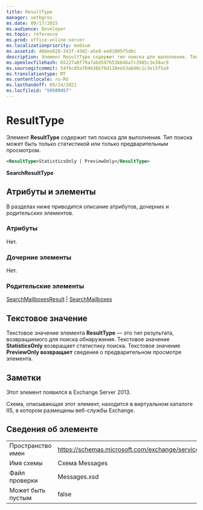 ```yaml
---
title: ResultType
manager: sethgros
ms.date: 09/17/2015
ms.audience: Developer
ms.topic: reference
ms.prod: office-online-server
ms.localizationpriority: medium
ms.assetid: 488ee828-343f-4382-a5e8-eed1005f5dbc
description: Элемент ResultType содержит тип поиска для выполнения. Тип поиска может быть только статистикой или только предварительным просмотром.
ms.openlocfilehash: 65227a8f79a7abd597653b646a7c3985c3e38ac9
ms.sourcegitcommit: 54f6cd5a704b36b76d110ee53a6d6c1c3e15f5a9
ms.translationtype: MT
ms.contentlocale: ru-RU
ms.lasthandoff: 09/24/2021
ms.locfileid: "59509457"
---
```

# <a name="resulttype"></a>ResultType

Элемент **ResultType** содержит тип поиска для выполнения. Тип поиска может быть только статистикой или только предварительным просмотром. 
  
```XML
<ResultType>StatisticsOnly | PreviewOnly</ResultType>
```

 **SearchResultType**
## <a name="attributes-and-elements"></a>Атрибуты и элементы

В разделах ниже приводится описание атрибутов, дочерних и родительских элементов.
  
### <a name="attributes"></a>Атрибуты

Нет.
  
### <a name="child-elements"></a>Дочерние элементы

Нет.
  
### <a name="parent-elements"></a>Родительские элементы

[SearchMailboxesResult](searchmailboxesresult.md)  |  [SearchMailboxes](searchmailboxes.md)
  
## <a name="text-value"></a>Текстовое значение

Текстовое значение элемента **ResultType** — это тип результата, возвращаемого для поиска обнаружения. Текстовое значение **StatisticsOnly** возвращает статистику поиска. Текстовое значение **PreviewOnly возвращает** сведения о предварительном просмотре элемента. 
  
## <a name="remarks"></a>Заметки

Этот элемент появился в Exchange Server 2013.
  
Схема, описывающая этот элемент, находится в виртуальном каталоге IIS, в котором размещены веб-службы Exchange.
  
## <a name="element-information"></a>Сведения об элементе

|||
|:-----|:-----|
|Пространство имен  <br/> |https://schemas.microsoft.com/exchange/services/2006/messages  <br/> |
|Имя схемы  <br/> |Схема Messages  <br/> |
|Файл проверки  <br/> |Messages.xsd  <br/> |
|Может быть пустым  <br/> |false  <br/> |
   

